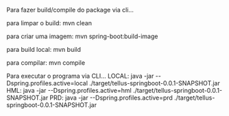 Para fazer build/compile do package via cli...

para limpar o build:
 mvn clean

para criar uma imagem:
 mvn spring-boot:build-image

para build local:
 mvn build

para compilar:
 mvn compile

Para executar o programa via CLI...
 LOCAL:
  java -jar --Dspring.profiles.active=local ./target/tellus-springboot-0.0.1-SNAPSHOT.jar
 HML:
  java -jar --Dspring.profiles.active=hml ./target/tellus-springboot-0.0.1-SNAPSHOT.jar
 PRD:
  java -jar --Dspring.profiles.active=prd ./target/tellus-springboot-0.0.1-SNAPSHOT.jar
